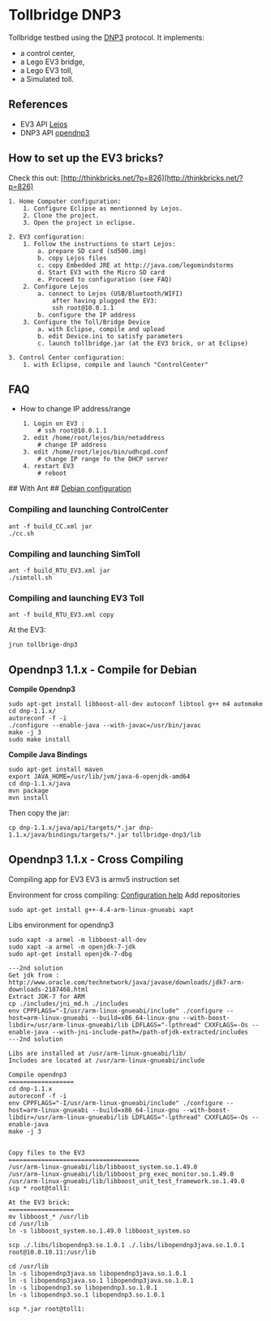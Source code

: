 # Tollbridge DNP3 

Tollbridge testbed using the [DNP3](http://en.wikipedia.org/wiki/DNP3) protocol. It implements:

* a control center,
* a Lego EV3 bridge, 
* a Lego EV3 toll, 
* a Simulated toll.

## References ##
* EV3 API [Lejos](http://www.lejos.org)
* DNP3 API [opendnp3](http://www.automatak.com/opendnp3/)

## How to set up the EV3 bricks? ##

Check this out: [http://thinkbricks.net/?p=826](http://thinkbricks.net/?p=826)

```
1. Home Computer configuration: 
	1. Configure Eclipse as mentionned by Lejos.
	2. Clone the project.
	3. Open the project in eclipse.

2. EV3 configuration:
	1. Follow the instructions to start Lejos:
		a. prepare SD card (sd500.img)
		b. copy Lejos files
		c. copy Embedded JRE at http://java.com/legomindstorms
		d. Start EV3 with the Micro SD card
		e. Proceed to configuration (see FAQ)
	2. Configure Lejos
		a. connect to Lejos (USB/Bluetooth/WIFI)
			after having plugged the EV3:
			ssh root@10.0.1.1
		b. configure the IP address
	3. Configure the Toll/Bridge Device
		a. with Eclipse, compile and upload 
		b. edit Device.ini to satisfy parameters
		c. launch tollbridge.jar (at the EV3 brick, or at Eclipse)

3. Control Center configuration:
	1. with Eclipse, compile and launch "ControlCenter"
```

## FAQ ##
* How to change IP address/range
```
	1. Login on EV3 :
		# ssh root@10.0.1.1
	2. edit /home/root/lejos/bin/netaddress
	    # change IP address
	3. edit /home/root/lejos/bin/udhcpd.conf
	    # change IP range fo the DHCP server
	4. restart EV3
		# reboot
```

## With Ant ##
[Debian configuration](http://eclipsedriven.blogspot.fr/2011/08/how-to-fix-ant-build-error-not-load.html)

### Compiling and launching ControlCenter ###
```
ant -f build_CC.xml jar
./cc.sh
```

### Compiling and launching SimToll ###
```
ant -f build_RTU_EV3.xml jar
./simtoll.sh
```

### Compiling and launching EV3 Toll ###
```
ant -f build_RTU_EV3.xml copy
```
At the EV3:
```
jrun tollbrige-dnp3
```
## Opendnp3 1.1.x - Compile for Debian ##

**Compile Opendnp3**
```
sudo apt-get install libboost-all-dev autoconf libtool g++ m4 automake
cd dnp-1.1.x/
autoreconf -f -i
./configure --enable-java --with-javac=/usr/bin/javac
make -j 3
sudo make install
```

**Compile Java Bindings**
```
sudo apt-get install maven
export JAVA_HOME=/usr/lib/jvm/java-6-openjdk-amd64
cd dnp-1.1.x/java
mvn package
mvn install
```
Then copy the jar:
```
cp dnp-1.1.x/java/api/targets/*.jar dnp-1.1.x/java/bindings/targets/*.jar tollbridge-dnp3/lib
```

## Opendnp3 1.1.x - Cross Compiling ##
Compiling app for EV3
EV3 is armv5 instruction set

Environment for cross compiling: [Configuration help](https://wiki.debian.org/EmdebianToolchain)
Add repositories
```
sudo apt-get install g++-4.4-arm-linux-gnueabi xapt
```

Libs environment for opendnp3
```
sudo xapt -a armel -m libboost-all-dev 
sudo xapt -a armel -m openjdk-7-jdk 
sudo apt-get install openjdk-7-dbg

---2nd solution
Get jdk from : http://www.oracle.com/technetwork/java/javase/downloads/jdk7-arm-downloads-2187468.html
Extract JDK-7 for ARM
cp ./includes/jni_md.h ./includes
env CPPFLAGS="-I/usr/arm-linux-gnueabi/include" ./configure --host=arm-linux-gnueabi --build=x86_64-linux-gnu --with-boost-libdir=/usr/arm-linux-gnueabi/lib LDFLAGS="-lpthread" CXXFLAGS=-Os --enable-java --with-jni-include-path=/path-ofjdk-extracted/includes
---2nd solution

Libs are installed at /usr/arm-linux-gnueabi/lib/
Includes are located at /usr/arm-linux-gnueabi/include

Compile opendnp3
==================
cd dnp-1.1.x
autoreconf -f -i
env CPPFLAGS="-I/usr/arm-linux-gnueabi/include" ./configure --host=arm-linux-gnueabi --build=x86_64-linux-gnu --with-boost-libdir=/usr/arm-linux-gnueabi/lib LDFLAGS="-lpthread" CXXFLAGS=-Os --enable-java
make -j 3


Copy files to the EV3
====================================
/usr/arm-linux-gnueabi/lib/libboost_system.so.1.49.0
/usr/arm-linux-gnueabi/lib/libboost_prg_exec_monitor.so.1.49.0
/usr/arm-linux-gnueabi/lib/libboost_unit_test_framework.so.1.49.0
scp * root@toll1:

At the EV3 brick:
==================
mv libboost_* /usr/lib
cd /usr/lib
ln -s libboost_system.so.1.49.0 libboost_system.so

scp ./.libs/libopendnp3.so.1.0.1 ./.libs/libopendnp3java.so.1.0.1 root@10.0.10.11:/usr/lib

cd /usr/lib
ln -s libopendnp3java.so libopendnp3java.so.1.0.1
ln -s libopendnp3java.so.1 libopendnp3java.so.1.0.1
ln -s libopendnp3.so libopendnp3.so.1.0.1
ln -s libopendnp3.so.1 libopendnp3.so.1.0.1

scp *.jar root@toll1:
```
